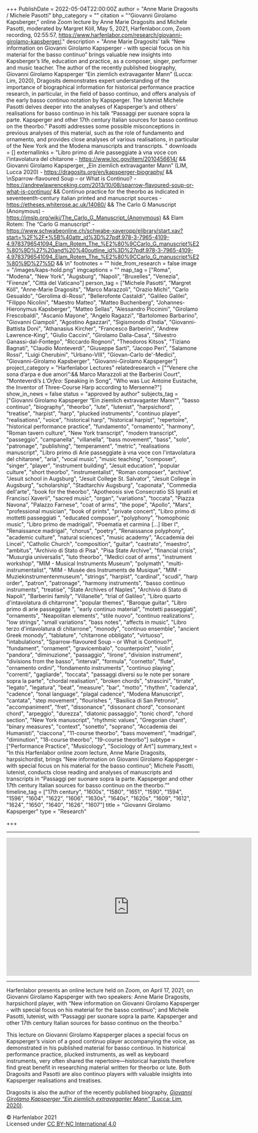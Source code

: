 +++
PublishDate = 2022-05-04T22:00:00Z
author = "Anne Marie Dragosits / Michele Pasotti"
bhp_category = ""
citation = "“Giovanni Girolamo Kapsberger,\" online Zoom lecture by Anne Marie Dragosits and Michele Pasotti, moderated by Margret Köll, May 5, 2021, Harfenlabor.com, Zoom recording, 02:55:57, https://www.harfenlabor.com/research/giovanni-girolamo-kapsberger/."
description = "Anne Marie Dragosits’ talk “New information on Giovanni Girolamo Kapsperger - with special focus on his material for the basso continuo” brings valuable new insights into Kapsberger’s life, education and practice, as a composer, singer, performer and music teacher. The author of the recently published biography, Giovanni Girolamo Kapsperger “Ein ziemlich extravaganter Mann” (Lucca: Lim, 2020), Dragosits demonstrates expert understanding of the importance of biographical information for historical performance practice research, in particular, in the field of basso continuo, and offers analysis of the early basso continuo notation by Kapsperger. The lutenist Michele Pasotti delves deeper into the analyses of Kapsperger’s and others’ realisations for basso continuo in his talk “Passaggi per suonare sopra la parte. Kapsperger and other 17th century Italian sources for basso continuo on the theorbo.” Pasotti addresses some possible misconceptions in previous analyses of this material, such as the role of fundamento and ornamento, and provides close analyses of various realisations, in particular of the New York and the Modena manuscripts and transcripts. "
downloads = []
externallinks = "Libro primo di Arie passeggiate à vna voce con l'intavolatura del chitarone - https://www.loc.gov/item/2010456614/ && Giovanni Girolamo Kapsperger, „Ein ziemlich extravaganter Mann” (LIM, Lucca 2020) - https://dragosits.org/en/kapsperger-biography/ && \nSparrow-flavoured Soup – or What is Continuo? - https://andrewlawrenceking.com/2013/10/08/sparrow-flavoured-soup-or-what-is-continuo/ && Continuo practice for the theorbo as indicated in seventeenth-century italian printed and manuscript sources - https://etheses.whiterose.ac.uk/14060/ && The Carlo G Manuscript (Anonymous) -  https://imslp.org/wiki/The_Carlo_G_Manuscript_(Anonymous) && Elam Rotem: The “Carlo G manuscript” - https://www.schwabeonline.ch/schwabe-xaveropp/elibrary/start.xav?start=%2F%2F*%5B%40attr_id%3D%27pdf.978-3-7965-4109-4.9783796541094_Elam_Rotem_The_%E2%80%9CCarlo_G_manuscript%E2%80%9D%27%20and%20%40outline_id%3D%27pdf.978-3-7965-4109-4.9783796541094_Elam_Rotem_The_%E2%80%9CCarlo_G_manuscript%E2%80%9D%27%5D && \n"
footnotes = ""
hide_from_research = false
image = "/images/kaps-hold.png"
imgcaptions = ""
map_tag = ["Roma", "Modena", "New York", "Augsburg", "Napoli", "Bruxelles", "Venezia", "Firenze", "Città del Vaticano"]
person_tag = ["Michele Pasotti", "Margret Köll", "Anne-Marie Dragosits", "Marco Marazzoli", "Orazio Michi", "Carlo Gesualdo", "Gerolima di-Rossi", "Bellerofonte Castaldi", "Galileo Galilei", "Filippo Nicolini", "Maestro Matteo", "Matteo Buchenberg", "Johannes-Hieronymus Kapsberger", "Matteo Sellas", "Alessandro Piccinini", "Girolamo Frescobaldi", "Ascanio Mayone", "Angelo Ragazzi", "Bartolomeo Barbarino", "Giovanni Ciampoli", "Agostino Agazzari", "Sigismondo d'India", "Giovanni-Battista Doni", "Athanasius Kircher", "Francesco Barberini", "Andrew Lawrence-King", "Giulio Caccini", "Girolamo Dalla-Casa", "Silvestro Ganassi-dal-Fontego", "Riccardo Rognoni", "Theodoros Kitsos", "Tiziano Bagnati", "Claudio Monteverdi", "Giuseppe Sarti", "Jacopo Peri", "Salamone Rossi", "Luigi Cherubini", "Urbano-VIII", "Giovan-Carlo de'-Medici", "Giovanni-Girolamo Kapsberger", "Giovanni-Girolamo Kapsperger"]
project_category = "Harfenlabor Lectures"
relatedresearch = ["“Venere che sona d’arpa e due amori”:&& Marco Marazzoli at the Barberini Court", "Monteverdi’s <i>L’Orfeo</i>: Speaking in Song", "Who was Luc Antoine Eustache, the Inventor of Three-Course Harp according to Mersenne?"]
show_in_news = false
status = "approved by author"
subjects_tag = ["Giovanni Girolamo Kapsperger “Ein ziemlich extravaganter Mann”", "basso continuo", "biography", "theorbo", "lute", "lutenist", "harpsichord", "treatise", "harpist", "harp", "plucked instruments", "continuo player", "realisations", "voice", "historical harp", "historical harpist", "repertoire", "historical performance practice", "fundamento", "ornamento", "harmony", "Roman tavern culture", "New York transcript", "modern transcript", "passeggio", "campanella", "villanella", "bass movement", "bass", "solo", "patronage", "publishing", "temperament", "metric", "realisations manuscript", "Libro primo di Arie passeggiate à vna voce con l'intavolatura del chitarone", "aria", "vocal music", "music teaching", "composer", "singer", "player", "instrument building", "Jesuit education", "popular culture", "short theorbo", "instrumentalist", "Roman composer", "archive", "Jesuit school in Augsburg", "Jesuit College St. Salvator", "Jesuit College in Augsburg", "scholarship", "Stadtarchiv Augsburg", "caponata", "Commedia dell'arte", "book for the theorbo", "Apotheosis sive Consecratio SS Ignatii et Francisci Xaverii", "sacred music", "organ", "variations", "toccata", "Piazza Navona", "Palazzo Farnese", "coat of arms", "the pope", "Apollo", "Mars", "professional musician", "book of prints", "private concert", "Libro primo di mottetti passeggiati ", "educated composer", "polyphony", "homophonic music", "Libro primo de madrigali", "Poematia et carmina [...] liber I", "Renaissance madrigal", "chorus", "poetry", "Renaissance polyphony", "academic culture", "natural sciences", "music academy", "Accademia dei Lincei", "Catholic Church", "composition", "guitar", "castrato", "maestro", "ambitus", "Archivio di Stato di Pisa", "Pisa State Archive", "financial crisis", "Musurgia universalis", "luto theorbo", "Medici coat of arms", "instrument workshop", "MIM - Musical Instruments Museum", "polymath", "multi-instrumentalist", "MIM - Musée des Instruments de Musique", "MIM - Muziekinstrumentenmuseum", "strings", "harpist", "cardinal", "scudi", "harp order", "patron", "patronage", "harmony instruments", "basso continuo instruments", "treatise", "State Archives of Naples", "Archivio di Stato di Napoli", "Barberini family", "Villanelle", "trial of Galileo", "Libro quarto d'intavolatura di chitarrone", "popular themes", "Baroque guitar", "Libro primo di arie passeggiate ", "early continuo material", "motetti passeggiati", "ornaments", "Neapolitan elements", "stile nuovo", "continuo realizations", "low strings", "small variations", "bass notes", "affects in music", "Libro terzo d'intavolatura di chitarrone", "monody", "continuo ensemble", "ancient Greek monody", "tablature", "chitarrone obbligato", "virtuoso", "intabulations", "Sparrow-flavoured Soup – or What is Continuo?", "fundament", "ornament", "gravicembalo", "counterpoint", "violin", "pandora", "diminuzione", "passaggio", "lirone", "division instrument", "divisions from the basso", "interval", "formula", "cornetto", "flute", "ornamento ordini", "fondamento instruments", "continuo playing", "correnti", "gagliarde", "toccata", "passaggi diversi su le note per sonare sopra la parte", "chordal realisation", "broken chords", "strascini", "tirrate", "legato", "legatura", "beat", "measure", "bar", "motto", "rhythm", "cadenza", "cadence", "tonal language", "plagal cadence", "Modena Manuscript", "cantata", "step movement", "flourishes ", "Basilica di San Petronio", "accompaniment", "fret", "dissonance", "dissonant chord", "consonant chord", "arpeggio", "durezza", "diatonic passaggio", "tonic chord", "chord section", "New York manuscript", "rhythmic values", "Gregorian chant", "binary measures", "context", "sonetto", "soprano", "Accademia dei Humanisti", "ciaccona", "11-course theorbo", "bass movement", "madrigal", "diminution", "18-course theorbo", "19-course theorbo"]
subtype = ["Performance Practice", "Musicology", "Sociology of Art"]
summary_text = "In this Harfenlabor online zoom lecture, Anne Marie Dragosits, harpsichordist, brings “New information on Giovanni Girolamo Kapsperger - with special focus on his material for the basso continuo”; Michele Pasotti, lutenist, conducts close reading and analyses of  manuscripts and transcripts in “Passaggi per suonare sopra la parte. Kapsperger and other 17th century Italian sources for basso continuo on the theorbo.”"
timeline_tag = ["17th century", "1600s", "1580", "1651", "1590", "1594", "1596", "1604", "1622", "1606", "1630s", "1640s", "1620s", "1609", "1612", "1624", "1650", "1640", "1626", "1607"]
title = "Giovanni Girolamo Kapsperger"
type = "Research"

+++
***

<div class="embed-responsive embed-responsive-16by9">
<iframe src="https://player.vimeo.com/video/712422769?h=6935462389" width="640" height="360" frameborder="0" allow="autoplay; fullscreen; picture-in-picture" allowfullscreen></iframe>
</div><div class="chapters"></div>

***

Harfenlabor presents an online lecture held on Zoom, on April 17, 2021, on <span id="person_tag">Giovanni Girolamo Kapsperger</span> with two speakers: <span id="person_tag">Anne Marie Dragosits</span>, harpsichord player, with “New information on Giovanni Girolamo Kapsperger - with special focus on his material for the basso continuo”; and <span id="person_tag">Michele Pasotti</span>, lutenist, with “Passaggi per suonare sopra la parte. Kapsperger and other 17th century Italian sources for basso continuo on the theorbo.”

This lecture on Giovanni Girolamo Kapsperger places a special focus on Kapsperger’s vision of a good continuo player accompanying the voice, as demonstrated in his published material for basso continuo. In historical performance practice, plucked instruments, as well as keyboard instruments, very often shared the repertoire—historical harpists therefore find great benefit in researching material written for theorbo or lute. Both Dragosits and Pasotti are also continuo players with valuable insights into Kapsperger realisations and treatises.

Dragosits is also the author of the recently published biography, [_Giovanni Girolamo Kapsperger “Ein ziemlich extravaganter Mann”_ (Lucca: Lim, 2020)](https://www.lim.it/it/saggi/5964-giovanni-girolamo-kapsperger-9788855430470.html#/2-tipo_prodotto-libro).

© Harfenlabor 2021  
Licensed under [CC BY-NC International 4.0](https://harfenlabor.netlify.app/aboutpage/#ccbync)